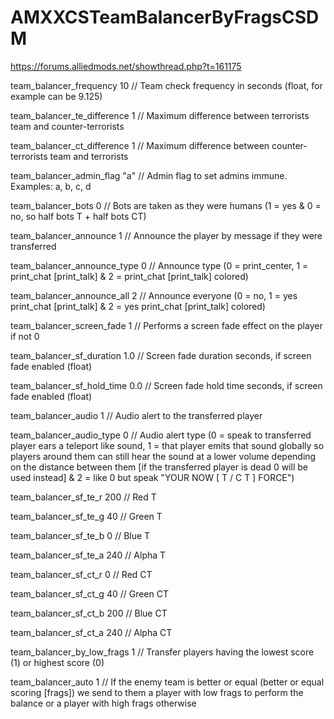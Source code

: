 # AMXXCSTeamBalancerByFragsCSDM
https://forums.alliedmods.net/showthread.php?t=161175

team_balancer_frequency 10 // Team check frequency in seconds (float, for example can be 9.125)

team_balancer_te_difference 1 // Maximum difference between terrorists team and counter-terrorists

team_balancer_ct_difference 1 // Maximum difference between counter-terrorists team and terrorists

team_balancer_admin_flag "a" // Admin flag to set admins immune. Examples: a, b, c, d

team_balancer_bots 0 // Bots are taken as they were humans (1 = yes & 0 = no, so half bots T + half bots CT)

team_balancer_announce 1 // Announce the player by message if they were transferred

team_balancer_announce_type 0 // Announce type (0 = print_center, 1 = print_chat [print_talk] & 2 = print_chat [print_talk] colored)

team_balancer_announce_all 2 // Announce everyone (0 = no, 1 = yes print_chat [print_talk] & 2 = yes print_chat [print_talk] colored)

team_balancer_screen_fade 1 // Performs a screen fade effect on the player if not 0

team_balancer_sf_duration 1.0 // Screen fade duration seconds, if screen fade enabled (float)

team_balancer_sf_hold_time 0.0 // Screen fade hold time seconds, if screen fade enabled (float)

team_balancer_audio 1 // Audio alert to the transferred player

team_balancer_audio_type 0 // Audio alert type (0 = speak to transferred player ears a teleport like sound, 1 = that player emits that sound globally so players around them can still hear the sound at a lower volume depending on the distance between them [if the transferred player is dead 0 will be used instead] & 2 = like 0 but speak "YOUR NOW [ T / C T ] FORCE")

team_balancer_sf_te_r 200 // Red T

team_balancer_sf_te_g 40 // Green T

team_balancer_sf_te_b 0 // Blue T

team_balancer_sf_te_a 240 // Alpha T

team_balancer_sf_ct_r 0 // Red CT

team_balancer_sf_ct_g 40 // Green CT

team_balancer_sf_ct_b 200 // Blue CT

team_balancer_sf_ct_a 240 // Alpha CT

team_balancer_by_low_frags 1 // Transfer players having the lowest score (1) or highest score (0)

team_balancer_auto 1 // If the enemy team is better or equal (better or equal scoring [frags]) we send to them a player with low frags to perform the balance or a player with high frags otherwise
